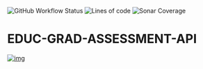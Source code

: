 ![GitHub Workflow Status](https://img.shields.io/github/workflow/status/bcgov/educ-grad-assessment-api/Build)
![Lines of code](https://img.shields.io/tokei/lines/github/bcgov/educ-grad-assessment-api)
![Sonar Coverage](https://img.shields.io/sonar/coverage/educ-grad-assessment-api?server=https%3A%2F%2Fsonarcloud.io)


# EDUC-GRAD-ASSESSMENT-API

[![img](https://img.shields.io/badge/Lifecycle-Experimental-339999)](https://github.com/bcgov/repomountie/blob/master/doc/lifecycle-badges.md)
 
